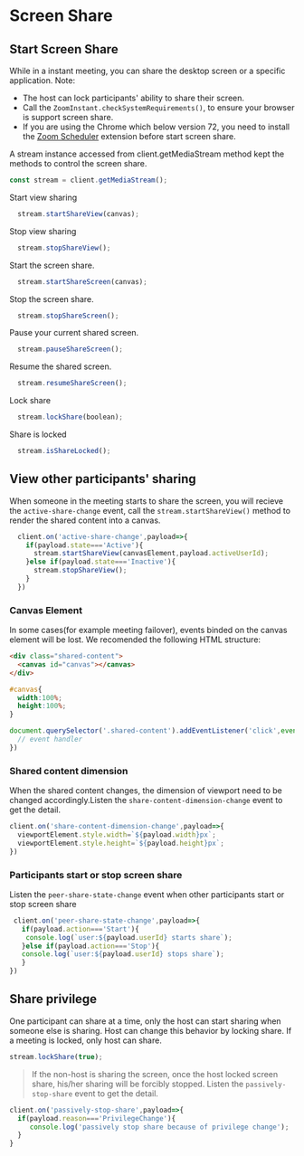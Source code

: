 # Screen Share

## Start Screen Share

While in a instant meeting, you can share the desktop screen or a specific application.
Note:
  - The host can lock participants' ability to share their screen.
  - Call the `ZoomInstant.checkSystemRequirements()`, to ensure your browser is support screen share.
  - If you are using the Chrome which below version 72, you need to install the [Zoom Scheduler](https://chrome.google.com/webstore/detail/zoom-scheduler/kgjfgplpablkjnlkjmjdecgdpfankdle) extension before start screen share.

A stream instance accessed from client.getMediaStream method kept the methods to control the screen share.
```javascript
const stream = client.getMediaStream();
```

Start view sharing
```javascript
  stream.startShareView(canvas);
```

Stop view sharing
```javascript
  stream.stopShareView();
```

Start the screen share.
```javascript
  stream.startShareScreen(canvas);
```

Stop the screen share.
```javascript
  stream.stopShareScreen();
```

Pause your current shared screen.
```javascript
  stream.pauseShareScreen();
```

Resume the shared screen.
```javascript
  stream.resumeShareScreen();
```

Lock share
```javascript
  stream.lockShare(boolean);
```

Share is locked
```javascript
  stream.isShareLocked();
```


## View other participants' sharing

When someone in the meeting starts to share the screen, you will recieve the `active-share-change` event, call the `stream.startShareView()` method to render the shared content into a canvas.

```javascript
  client.on('active-share-change',payload=>{
    if(payload.state==='Active'){
      stream.startShareView(canvasElement,payload.activeUserId);
    }else if(payload.state==='Inactive'){
      stream.stopShareView();
    }
  })
```

### Canvas Element
In some cases(for example meeting failover), events binded on the canvas element will be lost. We recomended the following HTML structure:

```html
<div class="shared-content">
  <canvas id="canvas"></canvas>
</div>

```

```css
#canvas{
  width:100%;
  height:100%;
}
```

```javascript
document.querySelector('.shared-content').addEventListener('click',event=>{
  // event handler
})
```

### Shared content dimension
When the shared content changes, the dimension of viewport need to be changed accordingly.Listen the `share-content-dimension-change` event to get the detail.

```javascript
client.on('share-content-dimension-change',payload=>{
  viewportElement.style.width=`${payload.width}px`;
  viewportElement.style.height=`${payload.height}px`;
})
```

### Participants start or stop screen share
Listen the `peer-share-state-change` event when other participants start or stop screen share

```javascript
 client.on('peer-share-state-change',payload=>{
   if(payload.action==='Start'){
    console.log(`user:${payload.userId} starts share`);
   }else if(payload.action==='Stop'){
   console.log(`user:${payload.userId} stops share`);
   }
})
```
## Share privilege
One participant can share at a time, only the host can start sharing when someone else is sharing. Host can change this behavior by locking share. If a meeting is locked, only host can share.

```javascript
stream.lockShare(true);
```

> If the non-host is sharing the screen, once the host locked screen share, his/her sharing will be forcibly stopped. Listen the `passively-stop-share` event to get the detail.

```javascript
client.on('passively-stop-share',payload=>{
  if(payload.reason==='PrivilegeChange'){
     console.log('passively stop share because of privilege change');
  }
}
```